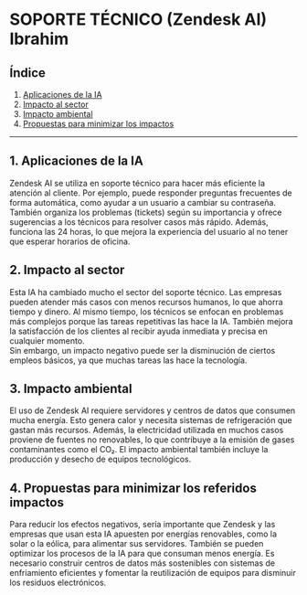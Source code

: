 # SOPORTE TÉCNICO (Zendesk AI) Ibrahim

## Índice

1. [Aplicaciones de la IA](#aplicaciones-de-la-ia)
2. [Impacto al sector](#impacto-al-sector)
3. [Impacto ambiental](#impacto-ambiental)
4. [Propuestas para minimizar los impactos](#propuestas-para-minimizar-los-impactos)

---

## 1. Aplicaciones de la IA
Zendesk AI se utiliza en soporte técnico para hacer más eficiente la atención al cliente. Por ejemplo, puede responder preguntas frecuentes de forma automática, como ayudar a un usuario a cambiar su contraseña. También organiza los problemas (tickets) según su importancia y ofrece sugerencias a los técnicos para resolver casos más rápido. Además, funciona las 24 horas, lo que mejora la experiencia del usuario al no tener que esperar horarios de oficina.


## 2. Impacto al sector
Esta IA ha cambiado mucho el sector del soporte técnico. Las empresas pueden atender más casos con menos recursos humanos, lo que ahorra tiempo y dinero. Al mismo tiempo, los técnicos se enfocan en problemas más complejos porque las tareas repetitivas las hace la IA. También mejora la satisfacción de los clientes al recibir ayuda inmediata y precisa en cualquier momento.  
Sin embargo, un impacto negativo puede ser la disminución de ciertos empleos básicos, ya que muchas tareas las hace la tecnología.

## 3. Impacto ambiental
El uso de Zendesk AI requiere servidores y centros de datos que consumen mucha energía. Esto genera calor y necesita sistemas de refrigeración que gastan más recursos. Además, la electricidad utilizada en muchos casos proviene de fuentes no renovables, lo que contribuye a la emisión de gases contaminantes como el CO₂. El impacto ambiental también incluye la producción y desecho de equipos tecnológicos.

## 4. Propuestas para minimizar los referidos impactos
Para reducir los efectos negativos, sería importante que Zendesk y las empresas que usan esta IA apuesten por energías renovables, como la solar o la eólica, para alimentar sus servidores. También se pueden optimizar los procesos de la IA para que consuman menos energía. Es necesario construir centros de datos más sostenibles con sistemas de enfriamiento eficientes y fomentar la reutilización de equipos para disminuir los residuos electrónicos.
